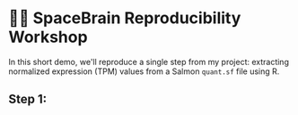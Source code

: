# 🚀🧠 SpaceBrain Reproducibility Workshop

In this short demo, we'll reproduce a single step from my project: extracting normalized expression (TPM) values from a Salmon `quant.sf` file using R.

## Step 1: 
